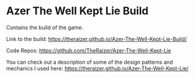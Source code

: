 # Azer The Well Kept Lie Build

Contains the build of the game.

Link to the build: https://theraizer.github.io/Azer-The-Well-Kept-Lie-Build/

Code Repos: https://github.com/TheRaizer/Azer-The-Well-Kept-Lie

You can check out a description of some of the design patterns and mechanics I used here: https://theraizer.github.io/Azer-The-Well-Kept-Lie/